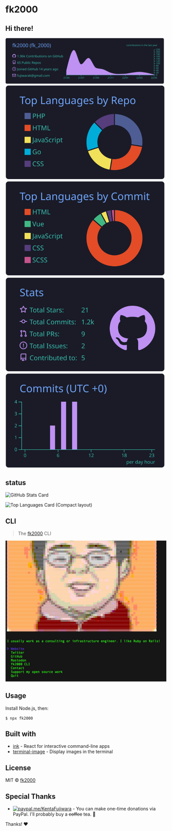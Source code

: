 # fk2000

## Hi there!
[![](https://raw.githubusercontent.com/fk2000/fk2000/master/profile-summary-card-output/tokyonight/0-profile-details.svg)](https://github.com/vn7n24fzkq/github-profile-summary-cards)
[![](https://raw.githubusercontent.com/fk2000/fk2000/master/profile-summary-card-output/tokyonight/1-repos-per-language.svg)](https://github.com/vn7n24fzkq/github-profile-summary-cards) [![](https://raw.githubusercontent.com/fk2000/fk2000/master/profile-summary-card-output/tokyonight/2-most-commit-language.svg)](https://github.com/vn7n24fzkq/github-profile-summary-cards)
[![](https://raw.githubusercontent.com/fk2000/fk2000/master/profile-summary-card-output/tokyonight/3-stats.svg)](https://github.com/vn7n24fzkq/github-profile-summary-cards) [![](https://raw.githubusercontent.com/fk2000/fk2000/master/profile-summary-card-output/tokyonight/4-productive-time.svg)](https://github.com/vn7n24fzkq/github-profile-summary-cards)

## status

![GitHub Stats Card](https://github-readme-stats.vercel.app/api?username=fk2000&count_private=true&show_icons=true)

![Top Languages Card (Compact layout)](https://github-readme-stats.vercel.app/api/top-langs/?username=zizi4n5&layout=compact)

## CLI

> The [fk2000](https://fk2000.github.io) CLI

<img src="screenshot.png" width="752">


## Usage

Install Node.js, then:

```
$ npx fk2000
```


## Built with

- [ink](https://github.com/vadimdemedes/ink) - React for interactive command-line apps
- [terminal-image](https://github.com/fk2000/terminal-image) - Display images in the terminal


## License

MIT © [fk2000](https://fk2000.github.io)

## Special Thanks

- [![paypal.me/KentaFujiwara](https://ionicabizau.github.io/badges/paypal.svg)](https://www.paypal.me/KentaFujiwara) - You can make one-time donations via PayPal. I'll probably buy a ~~coffee~~ tea. :tea:

Thanks! :heart:

